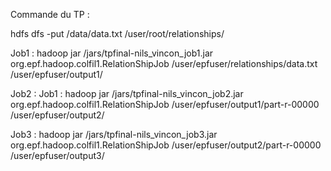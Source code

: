Commande du TP :

hdfs dfs -put /data/data.txt /user/root/relationships/

Job1 :  hadoop jar /jars/tpfinal-nils_vincon_job1.jar org.epf.hadoop.colfil1.RelationShipJob /user/epfuser/relationships/data.txt /user/epfuser/output1/

Job2 : Job1 :  hadoop jar /jars/tpfinal-nils_vincon_job2.jar org.epf.hadoop.colfil1.RelationShipJob /user/epfuser/output1/part-r-00000 /user/epfuser/output2/

Job3 : hadoop jar /jars/tpfinal-nils_vincon_job3.jar org.epf.hadoop.colfil1.RelationShipJob /user/epfuser/output2/part-r-00000 /user/epfuser/output3/
